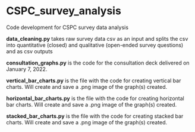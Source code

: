 # CSPC_survey_analysis
Code development for CSPC survey data analysis


**data_cleaning.py** takes raw survey data csv as an input and splits the csv into quantitative (closed) and qualitative (open-ended survey questions) and as csv outputs 

**consultation_graphs.py** is the code for the consultation deck delivered on January 7, 2022.

**vertical_bar_charts.py** is the file with the code for creating vertical bar charts. Will create and save a .png image of the graph(s) created. 

**horizontal_bar_charts.py** is the file with the code for creating horizontal bar charts. Will create and save a .png image of the graph(s) created. 

**stacked_bar_charts.py** is the file with the code for creating stacked bar charts. Will create and save a .png image of the graph(s) created. 

